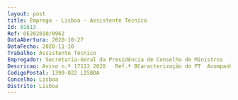 ```yaml
--- 
layout: post
title: Emprego - Lisboa - Assistente Técnico
Id: 81613
Ref: OE202010/0962
DataAbertura: 2020-10-27
DataFecho: 2020-11-10
Trabalho: Assistente Técnico
Empregador: Secretaria-Geral da Presidência de Conselho de Ministros
Descricao: Aviso n.º 17113 2020   Ref.ª BCaracterização do PT  Acompanhar a gestão de contratos diversos, designadamente  i) assegurar a gestão da comunicação com os fornecedores  ii) assegurar a comunicação de reporte de problemas  iii) garantir a monitorização da execução dos contratos  iv) emitir pareceres sobre questões contratuais, apresentando propostas de atuação  v) desenvolver outras tarefas de cariz administrativo, nomeadamente, organização e tratamento de documentação e outros serviços de apoio administrativo que lhe sejam solicitados.
CodigoPostal: 1399-022 LISBOA
Concelho: Lisboa
Distrito: Lisboa
--- 
```

